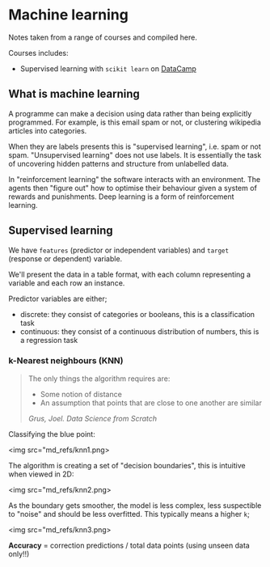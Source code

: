 # Machine learning

Notes taken from a range of courses and compiled here. 

Courses includes:

- Supervised learning with `scikit learn` on [DataCamp](https://learn.datacamp.com/courses/supervised-learning-with-scikit-learn)

## What is machine learning

A programme can make a decision using data rather than being explicitly programmed. For example, is this email spam or not, or clustering wikipedia articles into categories.

When they are labels presents this is "supervised learning", i.e. spam or not spam. "Unsupervised learning" does not use labels. It is essentially the task of uncovering hidden patterns and structure from unlabelled data.

In "reinforcement learning" the software interacts with an environment. The agents then "figure out" how to optimise their behaviour given a system of rewards and punishments. Deep learning is a form of reinforcement learning.

## Supervised learning

We have `features` (predictor or independent variables) and `target` (response or dependent) variable.

We'll present the data in a table format, with each column representing a variable and each row an instance.

Predictor variables are either;

- discrete: they consist of categories or booleans, this is a classification task
- continuous: they consist of a continuous distribution of numbers, this is a regression task

### k-Nearest neighbours (KNN)

> The only things the algorithm requires are:
>
> - Some notion of distance
> - An assumption that points that are close to one another are similar
> 
> _Grus, Joel. Data Science from Scratch_

Classifying the blue point:

<img src="md_refs/knn1.png>

The algorithm is creating a set of "decision boundaries", this is intuitive when viewed in 2D:

<img src="md_refs/knn2.png>

As the boundary gets smoother, the model is less complex, less suspectible to "noise" and should be less overfitted. This typically means a higher `k`;

<img src="md_refs/knn3.png>

__Accuracy__ = correction predictions / total data points (using unseen data only!!)
